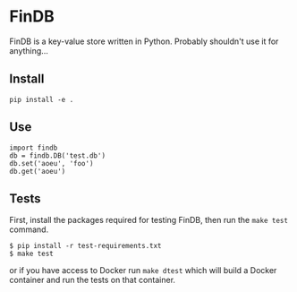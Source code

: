 # FinDB

FinDB is a key-value store written in Python. Probably shouldn't use it for anything...


## Install

```
pip install -e .
```

## Use

```
import findb
db = findb.DB('test.db')
db.set('aoeu', 'foo')
db.get('aoeu')
```

## Tests

First, install the packages required for testing FinDB, then run the `make test` command.

```
$ pip install -r test-requirements.txt
$ make test
```

or if you have access to Docker run `make dtest` which will build a Docker container and run the tests on that container.
